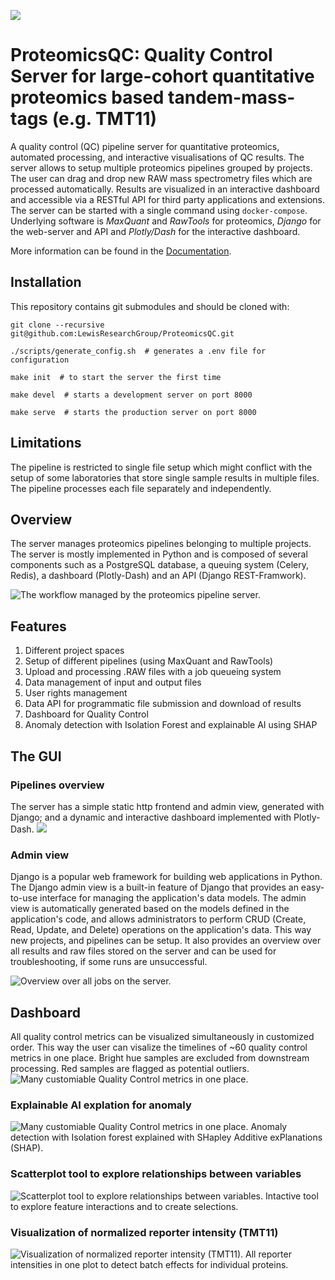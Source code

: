 ![](docs/img/ProteomicsQC.jpg)

# **ProteomicsQC**: Quality Control Server for large-cohort quantitative proteomics based tandem-mass-tags (e.g. TMT11)

A quality control (QC) pipeline server for quantitative proteomics, automated processing, and interactive visualisations of QC results.
The server allows to setup multiple proteomics pipelines grouped by projects. 
The user can drag and drop new RAW mass spectrometry files which are processed automatically. 
Results are visualized in an interactive dashboard and accessible via a RESTful API for third party applications and extensions.
The server can be started with a single command using `docker-compose`.
Underlying software is _MaxQuant_ and _RawTools_ for proteomics, _Django_ for the web-server and API and _Plotly/Dash_ for the interactive dashboard.

More information can be found in the [Documentation](https://LewisResearchGroup.github.io/ProteomicsQC/).


## Installation

This repository contains git submodules and should be cloned with:

    git clone --recursive git@github.com:LewisResearchGroup/ProteomicsQC.git

    ./scripts/generate_config.sh  # generates a .env file for configuration

    make init  # to start the server the first time

    make devel  # starts a development server on port 8000
    
    make serve  # starts the production server on port 8000


## Limitations
The pipeline is restricted to single file setup which might conflict with the setup of some laboratories that store single sample results in multiple files. The pipeline processes each file separately and independently.


## Overview

The server manages proteomics pipelines belonging to multiple projects. The server is mostly implemented in Python and is composed of several components such as a PostgreSQL database, a queuing system (Celery, Redis), a dashboard (Plotly-Dash) and an API (Django REST-Framwork).

![](./docs/img/workflow.png 'The workflow managed by the proteomics pipeline server.')


## Features

1. Different project spaces    
2. Setup of different pipelines (using MaxQuant and RawTools)
3. Upload and processing .RAW files with a job queueing system
4. Data management of input and output files
5. User rights management
6. Data API for programmatic file submission and download of results
7. Dashboard for Quality Control
8. Anomaly detection with Isolation Forest and explainable AI using SHAP


## The GUI

### Pipelines overview
The server has a simple static http frontend and admin view, generated with Django; and a dynamic and interactive dashboard implemented with Plotly-Dash.
![](./docs/img/Pipelines.png)

### Admin view

Django is a popular web framework for building web applications in Python. The Django admin view is a built-in feature of Django that provides an easy-to-use interface for managing the application's data models. The admin view is automatically generated based on the models defined in the application's code, and allows administrators to perform CRUD (Create, Read, Update, and Delete) operations on the application's data. This way new projects, and pipelines can be setup. It also provides an overview over all results and raw files stored on the server and can be used for troubleshooting, if some runs are unsuccessful.

![](./docs/img/example-admin-view.png 'Overview over all jobs on the server.')


## Dashboard

All quality control metrics can be visualized simultaneously in customized order.
This way the user can visalize the timelines of ~60 quality control metrics in one place. 
Bright hue samples are excluded from downstream processing. Red samples are flagged as potential outliers.
![](./docs/img/QC-barplot.png 'Many customiable Quality Control metrics in one place.')

### Explainable AI explation for anomaly
![](./docs/img/example-anomaly-scores.png 'Many customiable Quality Control metrics in one place.')
Anomaly detection with Isolation forest explained with SHapley Additive exPlanations (SHAP).

### Scatterplot tool to explore relationships between variables
![](./docs/img/example-qc-scatter-plot.png 'Scatterplot tool to explore relationships between variables.')
Intactive tool to explore feature interactions and to create selections. 

### Visualization of normalized reporter intensity (TMT11)
![](./docs/img/example-qc-normalied-tmt-intensity.png 'Visualization of normalized reporter intensity (TMT11).')
All reporter intensities in one plot to detect batch effects for individual proteins. 

